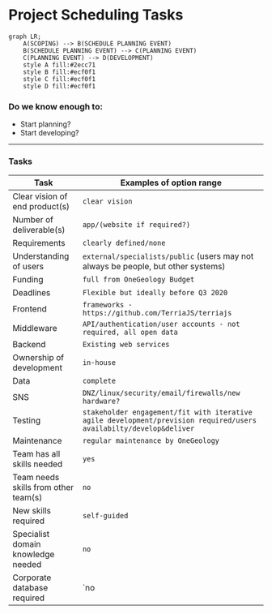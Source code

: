 # Project Scheduling Tasks

```mermaid
graph LR;
    A(SCOPING) --> B(SCHEDULE PLANNING EVENT)
    B(SCHEDULE PLANNING EVENT) --> C(PLANNING EVENT)
    C(PLANNING EVENT) --> D(DEVELOPMENT)
    style A fill:#2ecc71
    style B fill:#ecf0f1
    style C fill:#ecf0f1
    style D fill:#ecf0f1
```

### Do we know enough to:

- Start planning?
- Start developing?

---

### Tasks

| **Task**                             | **Examples of option range**                                                                                       |
| ------------------------------------ | ------------------------------------------------------------------------------------------------------------------ |
| Clear vision of end product(s)       | `clear vision`                                                                              |
| Number of deliverable(s)             | `app/(website if required?)`                                                                       |
| Requirements                         | `clearly defined/none`                                                                                             |
| Understanding of users               | `external/specialists/public` (users may not always be people, but other systems)                                                                    |
| Funding                              | `full from OneGeology Budget`                                                                       |
| Deadlines                            | `Flexible but ideally before Q3 2020`                                                                                    |
| Frontend                             | `frameworks - https://github.com/TerriaJS/terriajs`                                                                                               |
| Middleware                           | `API/authentication/user accounts - not required, all open data`                                                                                 |
| Backend                              | `Existing web services`                                                                                |
| Ownership of development             | `in-house`                                                                             |
| Data                                 | `complete`  |
| SNS                                  | `DNZ/linux/security/email/firewalls/new hardware?`                                                                  |
| Testing                              | `stakeholder engagement/fit with iterative agile development/prevision required/users availabilty/develop&deliver` |
| Maintenance                          | `regular maintenance by OneGeology`|
| Team has all skills needed           | `yes`                                                                                                           |
| Team needs skills from other team(s) | `no`                                                                                                           |
| New skills required                  | `self-guided`                                                                                     |
| Specialist domain knowledge needed   | `no`                                                                                                           |
| Corporate database required          | `no|
